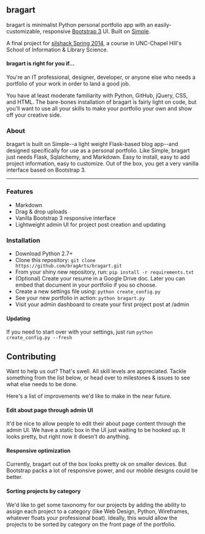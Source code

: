 ## bragart
bragart is minimalist Python personal portfolio app with an easily-customizable, responsive 
[Bootstrap 3](http://getbootstrap.com/) UI. Built on [Simple](https://github.com/orf/simple).

A final project for [silshack Spring 2014](https://github.com/silshack/spring2014), a course in UNC-Chapel Hill's School of Information &amp; Library Science.

#### bragart is right for you if...
You're an IT professional, designer, developer, or anyone else who needs a portfolio of your work in order to land a good job.

You have at least moderate familiarity with Python, GitHub, jQuery, CSS, and HTML. The bare-bones installation of bragart is fairly light on code, but you'll want to use all your skills to make your portfolio your own and show off your creative side.

### About
bragart is built on Simple--a light weight Flask-based blog app--and designed specifically for use as a personal portfolio. Like Simple, bragart just needs Flask, Sqlalchemy, and Markdown. Easy to install, easy to add project information, easy to customize. Out of the box, you get a very vanilla interface based on Bootstrap 3. 

***

### Features
  - Markdown
  - Drag &amp; drop uploads
  - Vanilla Bootstrap 3 responsive interface
  - Lightweight admin UI for project post creation and updating

### Installation
  - Download Python 2.7+
  - Clone this repository: `git clone https://github.com/bragArts/bragart.git`
  - From your shiny new repository, run: `pip install -r requirements.txt`
  - (Optional) Create your resume in a Google Drive doc. Later you can embed that document in your portfolio if you so choose.
  - Create a new settings file using: `python create_config.py`
  - See your new portfolio in action: `python bragart.py`
  - Visit your admin dashboard to create your first project post at /admin

#### Updating
If you need to start over with your settings, just run `python create_config.py --fresh`


## Contributing

Want to help us out? That's swell. All skill levels are appreciated. Tackle something from the list below, or head
over to milestones &amp; issues to see what else needs to be done.

Here's a list of improvements we'd like to make in the near future.

#### Edit about page through admin UI
It'd be nice to allow people to edit their about page content through the admin UI. We have a static box in 
the UI just waiting to be hooked up. It looks pretty, but right now it doesn't do anything.

#### Responsive optimization
Currently, bragart out of the box looks pretty ok on smaller devices. But Bootstrap packs a lot of responsive power, 
and our mobile designs could be better.

#### Sorting projects by category
We'd like to get some taxonomy for our projects by adding the ability to assign each project to a category (like
Web Design, Python, Wireframes, whatever floats your professional boat). Ideally, this would allow 
the projects to be sorted by category on the front page of the portfolio.
